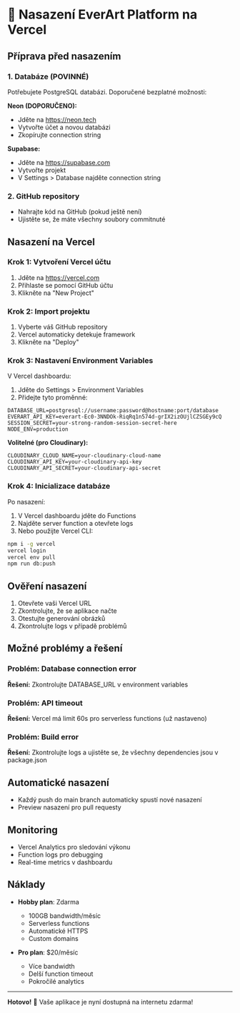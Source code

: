 # 🚀 Nasazení EverArt Platform na Vercel

## Příprava před nasazením

### 1. Databáze (POVINNÉ)
Potřebujete PostgreSQL databázi. Doporučené bezplatné možnosti:

**Neon (DOPORUČENO):**
- Jděte na https://neon.tech
- Vytvořte účet a novou databázi
- Zkopírujte connection string

**Supabase:**
- Jděte na https://supabase.com
- Vytvořte projekt
- V Settings > Database najděte connection string

### 2. GitHub repository
- Nahrajte kód na GitHub (pokud ještě není)
- Ujistěte se, že máte všechny soubory commitnuté

## Nasazení na Vercel

### Krok 1: Vytvoření Vercel účtu
1. Jděte na https://vercel.com
2. Přihlaste se pomocí GitHub účtu
3. Klikněte na "New Project"

### Krok 2: Import projektu
1. Vyberte váš GitHub repository
2. Vercel automaticky detekuje framework
3. Klikněte na "Deploy"

### Krok 3: Nastavení Environment Variables
V Vercel dashboardu:
1. Jděte do Settings > Environment Variables
2. Přidejte tyto proměnné:

```
DATABASE_URL=postgresql://username:password@hostname:port/database
EVERART_API_KEY=everart-Ec0-3NNDOk-RiqRq1n574d-grIX2izOUjlCZSGEy9cQ
SESSION_SECRET=your-strong-random-session-secret-here
NODE_ENV=production
```

**Volitelné (pro Cloudinary):**
```
CLOUDINARY_CLOUD_NAME=your-cloudinary-cloud-name
CLOUDINARY_API_KEY=your-cloudinary-api-key
CLOUDINARY_API_SECRET=your-cloudinary-api-secret
```

### Krok 4: Inicializace databáze
Po nasazení:
1. V Vercel dashboardu jděte do Functions
2. Najděte server function a otevřete logs
3. Nebo použijte Vercel CLI:
```bash
npm i -g vercel
vercel login
vercel env pull
npm run db:push
```

## Ověření nasazení

1. Otevřete vaši Vercel URL
2. Zkontrolujte, že se aplikace načte
3. Otestujte generování obrázků
4. Zkontrolujte logs v případě problémů

## Možné problémy a řešení

### Problém: Database connection error
**Řešení:** Zkontrolujte DATABASE_URL v environment variables

### Problém: API timeout
**Řešení:** Vercel má limit 60s pro serverless functions (už nastaveno)

### Problém: Build error
**Řešení:** Zkontrolujte logs a ujistěte se, že všechny dependencies jsou v package.json

## Automatické nasazení
- Každý push do main branch automaticky spustí nové nasazení
- Preview nasazení pro pull requesty

## Monitoring
- Vercel Analytics pro sledování výkonu
- Function logs pro debugging
- Real-time metrics v dashboardu

## Náklady
- **Hobby plan**: Zdarma
  - 100GB bandwidth/měsíc
  - Serverless functions
  - Automatické HTTPS
  - Custom domains

- **Pro plan**: $20/měsíc
  - Více bandwidth
  - Delší function timeout
  - Pokročilé analytics

---

**Hotovo!** 🎉 Vaše aplikace je nyní dostupná na internetu zdarma!